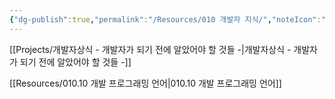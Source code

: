 ```yaml
---
{"dg-publish":true,"permalink":"/Resources/010 개발자 지식/","noteIcon":"1"}
---
```


[[Projects/개발자상식 - 개발자가 되기 전에 알았어야 할 것들 -\|개발자상식 - 개발자가 되기 전에 알았어야 할 것들 -]]


[[Resources/010.10 개발 프로그래밍 언어\|010.10 개발 프로그래밍 언어]]

